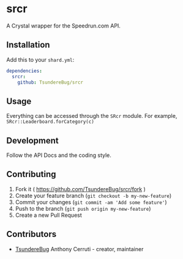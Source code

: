 # srcr

A Crystal wrapper for the Speedrun.com API.

## Installation

Add this to your `shard.yml`:

```yaml
dependencies:
  srcr:
    github: TsundereBug/srcr
```

## Usage

Everything can be accessed through the `SRcr` module. For example, `SRcr::Leaderboard.forCategory(c)`

## Development

Follow the API Docs and the coding style.

## Contributing

1. Fork it ( https://github.com/TsundereBug/srcr/fork )
2. Create your feature branch (`git checkout -b my-new-feature`)
3. Commit your changes (`git commit -am 'Add some feature'`)
4. Push to the branch (`git push origin my-new-feature`)
5. Create a new Pull Request

## Contributors

- [TsundereBug](https://github.com/TsundereBug) Anthony Cerruti - creator, maintainer
